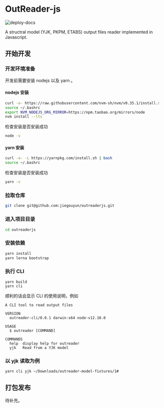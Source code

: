 # OutReader-js

![deploy-docs](https://github.com/jiegouyun/outreaderjs/workflows/deploy-docs/badge.svg)

A structral model (YJK, PKPM, ETABS) output files reader implemented in
Javascript.

## 开始开发

### 开发环境准备

开发前需要安装 nodejs 以及 yarn 。

#### nodejs 安装

```bash
curl -o- https://raw.githubusercontent.com/nvm-sh/nvm/v0.35.1/install.sh | bash
source ~/.bashrc
export NVM_NODEJS_ORG_MIRROR=https://npm.taobao.org/mirrors/node
nvm install --lts
```

检查安装是否安装成功

```bash
node -v
```

#### yarn 安装

```bash
curl -o- -L https://yarnpkg.com/install.sh | bash
source ~/.bashrc
```

检查安装是否安装成功

```bash
yarn -v
```

### 拉取仓库

```bash
git clone git@github.com:jiegouyun/outreaderjs.git
```

### 进入项目目录

```bash
cd outreaderjs
```

### 安装依赖

```bash
yarn install
yarn lerna bootstrap
```

### 执行 CLI

```
yarn build
yarn cli
```

顺利的话会显示 CLI 的使用说明，例如

```
A CLI tool to read output files

VERSION
  outreader-cli/0.0.1 darwin-x64 node-v12.10.0

USAGE
  $ outreader [COMMAND]

COMMANDS
  help  display help for outreader
  yjk   Read from a YJK model
```

### 以 yjk 读取为例

```bash
yarn cli yjk ~/Downloads/outreader-model-fixtures/1#
```

## 打包发布

待补充。
